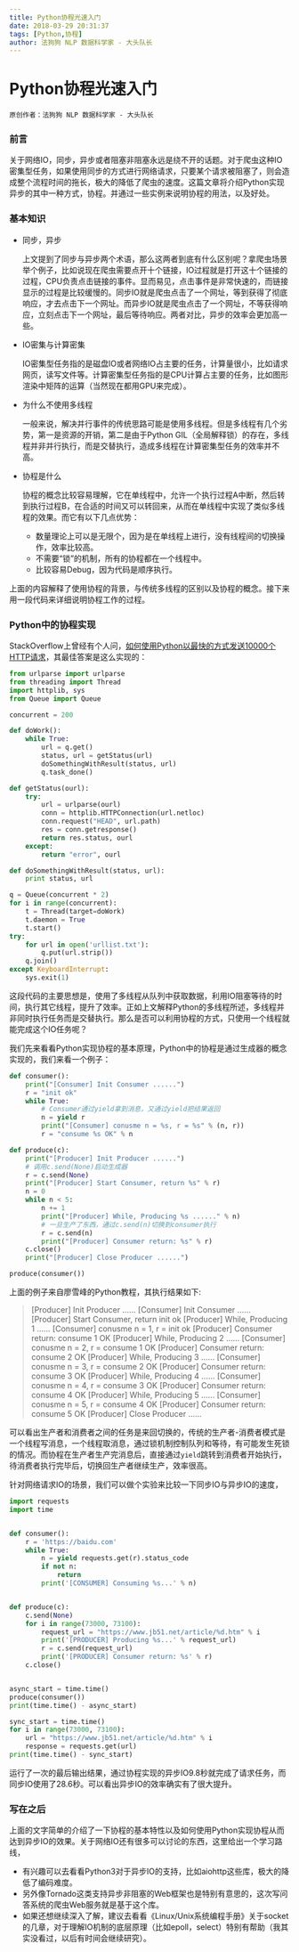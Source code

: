 ```yaml
---
title: Python协程光速入门
date: 2018-03-29 20:31:37
tags: [Python,协程]
author: 法狗狗 NLP 数据科学家 - 大头队长
---
```


Python协程光速入门
==================

`原创作者：法狗狗 NLP 数据科学家 - 大头队长`

### 前言

关于网络IO，同步，异步或者阻塞非阻塞永远是绕不开的话题。对于爬虫这种IO密集型任务，如果使用同步的方式进行网络请求，只要某个请求被阻塞了，则会造成整个流程时间的拖长，极大的降低了爬虫的速度。这篇文章将介绍Python实现异步的其中一种方式，协程。并通过一些实例来说明协程的用法，以及好处。

### 基本知识

* 同步，异步

  上文提到了同步与异步两个术语，那么这两者到底有什么区别呢？拿爬虫场景举个例子，比如说现在爬虫需要点开十个链接，IO过程就是打开这十个链接的过程，CPU负责点击链接的事件。显而易见，点击事件是非常快速的，而链接显示的过程是比较缓慢的。同步IO就是爬虫点击了一个网址，等到获得了彻底响应，才去点击下一个网址。而异步IO就是爬虫点击了一个网址，不等获得响应，立刻点击下一个网址，最后等待响应。两者对比，异步的效率会更加高一些。

* IO密集与计算密集

  IO密集型任务指的是磁盘IO或者网络IO占主要的任务，计算量很小，比如请求网页，读写文件等。计算密集型任务指的是CPU计算占主要的任务，比如图形渲染中矩阵的运算（当然现在都用GPU来完成）。


* 为什么不使用多线程

  一般来说，解决并行事件的传统思路可能是使用多线程。但是多线程有几个劣势，第一是资源的开销，第二是由于Python GIL（全局解释锁）的存在，多线程并非并行执行，而是交替执行，造成多线程在计算密集型任务的效率并不高。

* 协程是什么

  协程的概念比较容易理解，它在单线程中，允许一个执行过程A中断，然后转到执行过程B，在合适的时间又可以转回来，从而在单线程中实现了类似多线程的效果。而它有以下几点优势：

  * 数量理论上可以是无限个，因为是在单线程上进行，没有线程间的切换操作，效率比较高。
  * 不需要“锁”的机制，所有的协程都在一个线程中。
  * 比较容易Debug，因为代码是顺序执行。

上面的内容解释了使用协程的背景，与传统多线程的区别以及协程的概念。接下来用一段代码来详细说明协程工作的过程。



### Python中的协程实现

StackOverflow上曾经有个人问，[如何使用Python以最快的方式发送10000个HTTP请求](https://stackoverflow.com/questions/2632520/what-is-the-fastest-way-to-send-100-000-http-requests-in-python)，其最佳答案是这么实现的：

```python
from urlparse import urlparse
from threading import Thread
import httplib, sys
from Queue import Queue

concurrent = 200

def doWork():
    while True:
        url = q.get()
        status, url = getStatus(url)
        doSomethingWithResult(status, url)
        q.task_done()

def getStatus(ourl):
    try:
        url = urlparse(ourl)
        conn = httplib.HTTPConnection(url.netloc)
        conn.request("HEAD", url.path)
        res = conn.getresponse()
        return res.status, ourl
    except:
        return "error", ourl

def doSomethingWithResult(status, url):
    print status, url

q = Queue(concurrent * 2)
for i in range(concurrent):
    t = Thread(target=doWork)
    t.daemon = True
    t.start()
try:
    for url in open('urllist.txt'):
        q.put(url.strip())
    q.join()
except KeyboardInterrupt:
    sys.exit(1)
```

这段代码的主要思想是，使用了多线程从队列中获取数据，利用IO阻塞等待的时间，执行其它线程，提升了效率。正如上文解释Python的多线程所述，多线程并非同时执行任务而是交替执行。那么是否可以利用协程的方式，只使用一个线程就能完成这个IO任务呢？

我们先来看看Python实现协程的基本原理，Python中的协程是通过生成器的概念实现的，我们来看一个例子：

```python
def consumer():
    print("[Consumer] Init Consumer ......")
    r = "init ok"
    while True:
        # Consumer通过yield拿到消息，又通过yield把结果返回
        n = yield r
        print("[Consumer] conusme n = %s, r = %s" % (n, r))
        r = "consume %s OK" % n

def produce(c):
    print("[Producer] Init Producer ......")
    # 调用c.send(None)启动生成器
    r = c.send(None)
    print("[Producer] Start Consumer, return %s" % r)
    n = 0
    while n < 5:
        n += 1
        print("[Producer] While, Producing %s ......" % n)
        # 一旦生产了东西，通过c.send(n)切换到consumer执行
        r = c.send(n)
        print("[Producer] Consumer return: %s" % r)
    c.close()
    print("[Producer] Close Producer ......")

produce(consumer())
```

上面的例子来自廖雪峰的Python教程，其执行结果如下:

> [Producer] Init Producer ......
> [Consumer] Init Consumer ......
> [Producer] Start Consumer, return init ok
> [Producer] While, Producing 1 ......
> [Consumer] conusme n = 1, r = init ok
> [Producer] Consumer return: consume 1 OK
> [Producer] While, Producing 2 ......
> [Consumer] conusme n = 2, r = consume 1 OK
> [Producer] Consumer return: consume 2 OK
> [Producer] While, Producing 3 ......
> [Consumer] conusme n = 3, r = consume 2 OK
> [Producer] Consumer return: consume 3 OK
> [Producer] While, Producing 4 ......
> [Consumer] conusme n = 4, r = consume 3 OK
> [Producer] Consumer return: consume 4 OK
> [Producer] While, Producing 5 ......
> [Consumer] conusme n = 5, r = consume 4 OK
> [Producer] Consumer return: consume 5 OK
> [Producer] Close Producer ......

可以看出生产者和消费者之间的任务是来回切换的，传统的生产者-消费者模式是一个线程写消息，一个线程取消息，通过锁机制控制队列和等待，有可能发生死锁的情况。而协程在生产者生产完消息后，直接通过`yield`跳转到消费者开始执行，待消费者执行完毕后，切换回生产者继续生产，效率很高。

针对网络请求IO的场景，我们可以做个实验来比较一下同步IO与异步IO的速度，

```python
import requests
import time


def consumer():
    r = 'https://baidu.com'
    while True:
        n = yield requests.get(r).status_code
        if not n:
            return
        print('[CONSUMER] Consuming %s...' % n)


def produce(c):
    c.send(None)
    for i in range(73000, 73100):
        request_url = "https://www.jb51.net/article/%d.htm" % i
        print('[PRODUCER] Producing %s...' % request_url)
        r = c.send(request_url)
        print('[PRODUCER] Consumer return: %s' % r)
    c.close()


async_start = time.time()
produce(consumer())
print(time.time() - async_start)

sync_start = time.time()
for i in range(73000, 73100):
    url = "https://www.jb51.net/article/%d.htm" % i
    response = requests.get(url)
print(time.time() - sync_start)

```

运行了一次的最后输出结果，通过协程实现的异步IO9.8秒就完成了请求任务，而同步IO使用了28.6秒。可以看出异步IO的效率确实有了很大提升。

### 写在之后

上面的文字简单的介绍了一下协程的基本特性以及如何使用Python实现协程从而达到异步IO的效果。关于网络IO还有很多可以讨论的东西，这里给出一个学习路线，

* 有兴趣可以去看看Python3对于异步IO的支持，比如aiohttp这些库，极大的降低了编码难度。
* 另外像Tornado这类支持异步非阻塞的Web框架也是特别有意思的，这次写问答系统的爬虫Web服务就是基于这个库。
* 如果还想继续深入了解，建议去看看《Linux/Unix系统编程手册》关于socket的几章，对于理解IO机制的底层原理（比如epoll，select）特别有帮助（我其实没看过，以后有时间会继续研究）。
